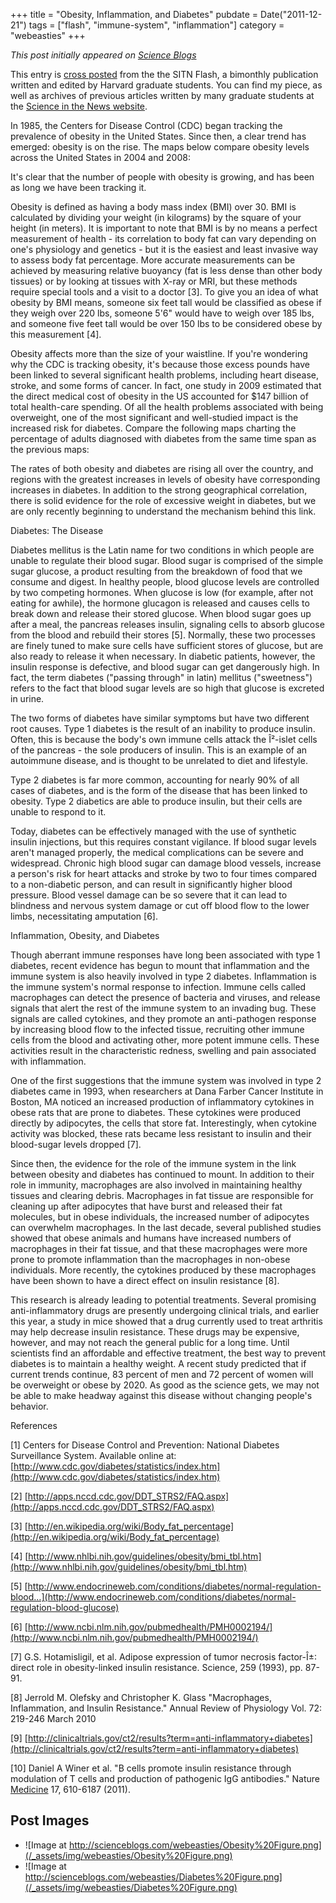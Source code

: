 +++
title = "Obesity, Inflammation, and Diabetes"
pubdate = Date("2011-12-21")
tags = ["flash", "immune-system", "inflammation"]
category = "webeasties"
+++

_This post initially appeared on [Science Blogs](http://scienceblogs.com/webeasties)_

This entry is [cross posted](https://sitn.hms.harvard.edu/sitnflash_wp/2011/12/issue108/) from the the SITN Flash, a bimonthly publication written and edited by Harvard graduate students. You can find my piece, as well as archives of previous articles written by many graduate students at the [Science in the News website](https://sitn.hms.harvard.edu/sitn-flash/).

In 1985, the Centers for Disease Control (CDC) began tracking the prevalence of obesity in the United States. Since then, a clear trend has emerged: obesity is on the rise. The maps below compare obesity levels across the United States in 2004 and 2008:

It's clear that the number of people with obesity is growing, and has been as long we have been tracking it.

Obesity is defined as having a body mass index (BMI) over 30. BMI is calculated by dividing your weight (in kilograms) by the square of your height (in meters). It is important to note that BMI is by no means a perfect measurement of health - its correlation to body fat can vary depending on one's physiology and genetics - but it is the easiest and least invasive way to assess body fat percentage. More accurate measurements can be achieved by measuring relative buoyancy (fat is less dense than other body tissues) or by looking at tissues with X-ray or MRI, but these methods require special tools and a visit to a doctor [3]. To give you an idea of what obesity by BMI means, someone six feet tall would be classified as obese if they weigh over 220 lbs, someone 5'6" would have to weigh over 185 lbs, and someone five feet tall would be over 150 lbs to be considered obese by this measurement [4].

Obesity affects more than the size of your waistline. If you're wondering why the CDC is tracking obesity, it's because those excess pounds have been linked to several significant health problems, including heart disease, stroke, and some forms of cancer. In fact, one study in 2009 estimated that the direct medical cost of obesity in the US accounted for \$147 billion of total health-care spending. Of all the health problems associated with being overweight, one of the most significant and well-studied impact is the increased risk for diabetes. Compare the following maps charting the percentage of adults diagnosed with diabetes from the same time span as the previous maps:

The rates of both obesity and diabetes are rising all over the country, and regions with the greatest increases in levels of obesity have corresponding increases in diabetes. In addition to the strong geographical correlation, there is solid evidence for the role of excessive weight in diabetes, but we are only recently beginning to understand the mechanism behind this link.

Diabetes: The Disease

Diabetes mellitus is the Latin name for two conditions in which people are unable to regulate their blood sugar. Blood sugar is comprised of the simple sugar glucose, a product resulting from the breakdown of food that we consume and digest. In healthy people, blood glucose levels are controlled by two competing hormones. When glucose is low (for example, after not eating for awhile), the hormone glucagon is released and causes cells to break down and release their stored glucose. When blood sugar goes up after a meal, the pancreas releases insulin, signaling cells to absorb glucose from the blood and rebuild their stores [5]. Normally, these two processes are finely tuned to make sure cells have sufficient stores of glucose, but are also ready to release it when necessary. In diabetic patients, however, the insulin response is defective, and blood sugar can get dangerously high. In fact, the term diabetes ("passing through" in latin) mellitus ("sweetness") refers to the fact that blood sugar levels are so high that glucose is excreted in urine.

The two forms of diabetes have similar symptoms but have two different root causes. Type 1 diabetes is the result of an inability to produce insulin. Often, this is because the body's own immune cells attack the Î²-islet cells of the pancreas - the sole producers of insulin. This is an example of an autoimmune disease, and is thought to be unrelated to diet and lifestyle.

Type 2 diabetes is far more common, accounting for nearly 90% of all cases of diabetes, and is the form of the disease that has been linked to obesity. Type 2 diabetics are able to produce insulin, but their cells are unable to respond to it.

Today, diabetes can be effectively managed with the use of synthetic insulin injections, but this requires constant vigilance. If blood sugar levels aren't managed properly, the medical complications can be severe and widespread. Chronic high blood sugar can damage blood vessels, increase a person's risk for heart attacks and stroke by two to four times compared to a non-diabetic person, and can result in significantly higher blood pressure. Blood vessel damage can be so severe that it can lead to blindness and nervous system damage or cut off blood flow to the lower limbs, necessitating amputation [6].

Inflammation, Obesity, and Diabetes

Though aberrant immune responses have long been associated with type 1 diabetes, recent evidence has begun to mount that inflammation and the immune system is also heavily involved in type 2 diabetes. Inflammation is the immune system's normal response to infection. Immune cells called macrophages can detect the presence of bacteria and viruses, and release signals that alert the rest of the immune system to an invading bug. These signals are called cytokines, and they promote an anti-pathogen response by increasing blood flow to the infected tissue, recruiting other immune cells from the blood and activating other, more potent immune cells. These activities result in the characteristic redness, swelling and pain associated with inflammation.

One of the first suggestions that the immune system was involved in type 2 diabetes came in 1993, when researchers at Dana Farber Cancer Institute in Boston, MA noticed an increased production of inflammatory cytokines in obese rats that are prone to diabetes. These cytokines were produced directly by adipocytes, the cells that store fat. Interestingly, when cytokine activity was blocked, these rats became less resistant to insulin and their blood-sugar levels dropped [7].

Since then, the evidence for the role of the immune system in the link between obesity and diabetes has continued to mount. In addition to their role in immunity, macrophages are also involved in maintaining healthy tissues and clearing debris. Macrophages in fat tissue are responsible for cleaning up after adipocytes that have burst and released their fat molecules, but in obese individuals, the increased number of adipocytes can overwhelm macrophages. In the last decade, several published studies showed that obese animals and humans have increased numbers of macrophages in their fat tissue, and that these macrophages were more prone to promote inflammation than the macrophages in non-obese individuals. More recently, the cytokines produced by these macrophages have been shown to have a direct effect on insulin resistance [8].

This research is already leading to potential treatments. Several promising anti-inflammatory drugs are presently undergoing clinical trials, and earlier this year, a study in mice showed that a drug currently used to treat arthritis may help decrease insulin resistance. These drugs may be expensive, however, and may not reach the general public for a long time. Until scientists find an affordable and effective treatment, the best way to prevent diabetes is to maintain a healthy weight. A recent study predicted that if current trends continue, 83 percent of men and 72 percent of women will be overweight or obese by 2020. As good as the science gets, we may not be able to make headway against this disease without changing people's behavior.

References

[1] Centers for Disease Control and Prevention: National Diabetes Surveillance System. Available online at: [http://www.cdc.gov/diabetes/statistics/index.htm](http://www.cdc.gov/diabetes/statistics/index.htm)

[2] [http://apps.nccd.cdc.gov/DDT_STRS2/FAQ.aspx](http://apps.nccd.cdc.gov/DDT_STRS2/FAQ.aspx)

[3] [http://en.wikipedia.org/wiki/Body_fat_percentage](http://en.wikipedia.org/wiki/Body_fat_percentage)

[4] [http://www.nhlbi.nih.gov/guidelines/obesity/bmi_tbl.htm](http://www.nhlbi.nih.gov/guidelines/obesity/bmi_tbl.htm)

[5] [http://www.endocrineweb.com/conditions/diabetes/normal-regulation-blood…](http://www.endocrineweb.com/conditions/diabetes/normal-regulation-blood-glucose)

[6] [http://www.ncbi.nlm.nih.gov/pubmedhealth/PMH0002194/](http://www.ncbi.nlm.nih.gov/pubmedhealth/PMH0002194/)

[7] G.S. Hotamisligil, et al. Adipose expression of tumor necrosis factor-Î±: direct role in obesity-linked insulin resistance. Science, 259  (1993), pp. 87-91.

[8] Jerrold M. Olefsky and Christopher K. Glass "Macrophages, Inflammation, and Insulin Resistance." Annual Review of Physiology Vol. 72: 219-246 March 2010

[9] [http://clinicaltrials.gov/ct2/results?term=anti-inflammatory+diabetes](http://clinicaltrials.gov/ct2/results?term=anti-inflammatory+diabetes)

[10] Daniel A Winer et al. "B cells promote insulin resistance through modulation of T cells and production of pathogenic IgG antibodies." Nature [Medicine](/channel/medicine) 17, 610-6187 (2011).

      
  

 ## Post Images

- ![Image at http://scienceblogs.com/webeasties/Obesity%20Figure.png](/_assets/img/webeasties/Obesity%20Figure.png)
- ![Image at http://scienceblogs.com/webeasties/Diabetes%20Figure.png](/_assets/img/webeasties/Diabetes%20Figure.png)

